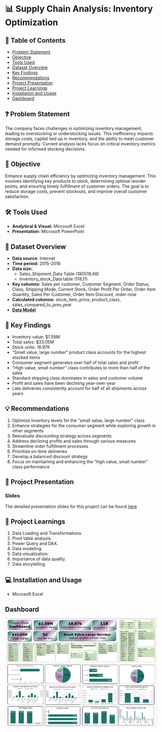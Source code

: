 # 📊 Supply Chain Analysis: Inventory Optimization

## 📕 Table of Contents
- [Problem Statement](#-problem-statement)
- [Objective](#-objective)
- [Tools Used](#%EF%B8%8F-tools-used)
- [Dataset Overview](#-dataset-overview)
- [Key Findings](#-key-findings)
- [Recommendations](#-recommendations)
- [Project Presentation](#-project-presentation)
- [Project Learnings](#-project-learnings)
- [Installation and Usage](#-installation-and-usage)
- [Dashboard](#-dashboard)

## ❓ Problem Statement
The company faces challenges in optimizing inventory management, leading to overstocking or understocking issues. This inefficiency impacts storage costs, capital tied up in inventory, and the ability to meet customer demand promptly. Current analysis lacks focus on critical inventory metrics needed for informed stocking decisions.

## 🎯 Objective
Enhance supply chain efficiency by optimizing inventory management. This involves identifying key products to stock, determining optimal reorder points, and ensuring timely fulfillment of customer orders. The goal is to reduce storage costs, prevent stockouts, and improve overall customer satisfaction.

## 🛠️ Tools Used
- **Analytical & Visual:** Microsoft Excel
- **Presentation:** Microsoft PowerPoint

## 📅 Dataset Overview
- **Data source:** Internet
- **Time period:** 2015-2018
- **Data size:** 
  - Sales_Shipment_Data Table (180519,46)
  - Inventory_stock_Data table (118,11)
- **Key columns:** Sales per customer, Customer Segment, Order Status, Class, Shipping Mode, Current Stock, Order Profit Per Order, Order Item Quantity, Sales Per Customer, Order Item Discount, order-now
- **Calculated columns:** stock_item_price, product_class, sales_compared_to_prev_year
- [**Data Model**](https://github.com/amanat-mahmud/supply_chain_analysis/blob/main/data%20model.png)

## 🔎 Key Findings
- Inventory value: $1.59M
- Total sales: $33.05M
- Stock units: 18.97K
- "Small value, large number" product class accounts for the highest stocked items
- Consumer segment generates over half of total sales and profit
- "High value, small number" class contributes to more than half of the sales
- Standard shipping class dominates in sales and customer volume
- Profit and sales have been declining year-over-year
- Late deliveries consistently account for half of all shipments across years

## 💡 Recommendations
1. Optimize inventory levels for the "small value, large number" class
2. Enhance strategies for the consumer segment while exploring growth in other segments
3. Reevaluate discounting strategy across segments
4. Address declining profits and sales through various measures
5. Streamline order fulfillment processes
6. Prioritize on-time deliveries
7. Develop a balanced discount strategy
8. Focus on maintaining and enhancing the "high value, small number" class performance

## 📌 Project Presentation

### Slides
The detailed presentation slides for this project can be found [here](https://github.com/amanat-mahmud/supply_chain_analysis/blob/main/supply%20chain%20analysis.pdf)

## 🧠 Project Learnings
1. Data Loading and Transformations.
2. Pivot table analysis.
3. Power Query and DAX.
4. Data modeling.
5. Data visualization.
6. Importance of data quality.
7. Data storytelling.


## 💻 Installation and Usage
- Microsoft Excel

## Dashboard
<img src="https://github.com/amanat-mahmud/supply_chain_analysis/blob/main/dashboard_ss.png">
